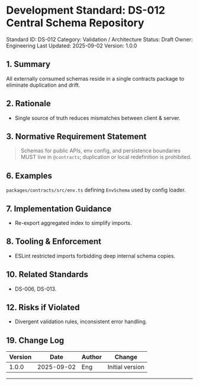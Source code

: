 # Development Standard: DS-012 Central Schema Repository

Standard ID: DS-012
Category: Validation / Architecture
Status: Draft
Owner: Engineering
Last Updated: 2025-09-02
Version: 1.0.0

## 1. Summary

All externally consumed schemas reside in a single contracts package to eliminate duplication and drift.

## 2. Rationale

- Single source of truth reduces mismatches between client & server.

## 3. Normative Requirement Statement

> Schemas for public APIs, env config, and persistence boundaries MUST live in `@contracts`; duplication or local redefinition is prohibited.

## 6. Examples

`packages/contracts/src/env.ts` defining `EnvSchema` used by config loader.

## 7. Implementation Guidance

- Re-export aggregated index to simplify imports.

## 8. Tooling & Enforcement

- ESLint restricted imports forbidding deep internal schema copies.

## 10. Related Standards

- DS-006, DS-013.

## 12. Risks if Violated

- Divergent validation rules, inconsistent error handling.

## 19. Change Log

| Version | Date | Author | Change |
| ------- | ---- | ------ | ------ |
| 1.0.0 | 2025-09-02 | Eng | Initial version |

---
